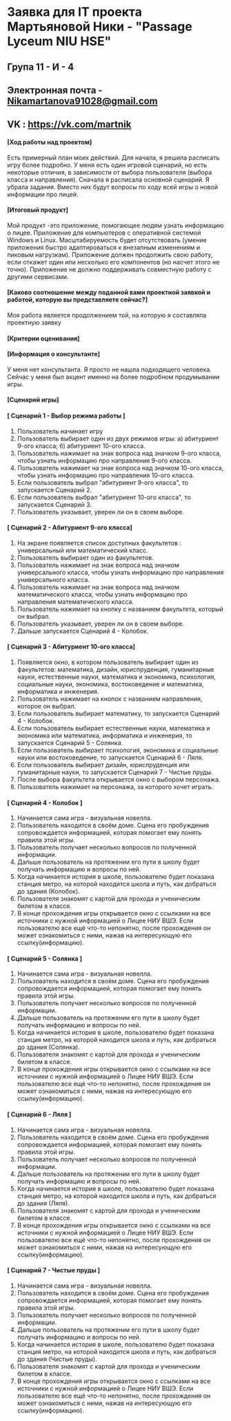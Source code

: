 # Заявка для IT проекта Мартьяновой Ники - "Passage Lyceum NIU HSE"

## Група 11 - И - 4

## Электронная почта - Nikamartanova91028@gmail.com
## VK : https://vk.com/martnik


#### [Ход работы над проектом]

Есть примерный план моих действий. 
Для начала, я решила расписать игру более подробно. 
У меня есть один игровой сценарий, но есть некоторые отличия, в зависимости от выбора пользователя (выбора класса и направления). 
Сначала я расписала основной сценарий. 
Я убрала задания. Вместо них будут вопросы по ходу всей игры о новой информации про лицей. 

#### [Итоговый продукт]

Мой продукт -это приложение, помогающее людям узнать информацию о лицее.
Приложение для компьютеров с оперативной системой Windows и Linux.
Масштабируемость будет отсутствовать (умение приложения быстро адаптироваться к внезапным изменениям и пиковым нагрузкам).
Приложение должен продолжить свою работу, если откажет один или несколько его компонентов (но насчет этого не точно).
Приложение не должно поддерживать совместную работу с другими сервисами.

#### [Каково соотношение между поданной вами проектной заявкой и работой, которую вы представляете сейчас?]

Моя работа является продолжением той, на которую я составляла проектную заявку

#### [Критерии оценивания]



#### [Информация о консультанте]

У меня нет консультанта. Я просто не нашла подходящего человека.
Сейчас у меня был акцент именно на более подробном продумывании игры.

#### [Сценарий игры]

#### [ Сценарий 1 - Выбор режима работы ]
1) Пользователь начинает игру
2) Пользователь выбирает один из двух режимов игры: a) абитуриент 9-ого класса; б) абитуриент 10-ого класса.
3) Пользователь нажимает на знак вопроса над значком 9-ого класса, чтобы узнать информацию про направления 9-ого класса.
4) Пользователь нажимает на знак вопроса над значком 10-ого класса, чтобы узнать информацию про направления 10-ого класса.
5) Если пользователь выбрал "абитуриент 9-ого класса", то запускается Сценарий 2.
6) Если пользователь выбрал "абитуриент 10-ого класса", то запускается Сценарий 3.
7) Пользователь указывает, уверен ли он в своем выборе.
#### [ Сценарий 2 - Абитуриент 9-ого класса]
1) На экране появляется список доступных факультетов : универсальный или математический класс.
2) Пользователь выбирает один из факультетов.
3) Пользователь нажимает на знак вопроса над значком универсального класса, чтобы узнать информацию про направления универсального класса.
4) Пользователь нажимает на знак вопроса над значком математического класса, чтобы узнать информацию про направления математического класса.
5) Пользователь нажимает на кнопку с названием факультета, который он выбрал.
6) Пользователь указывает, уверен ли он в своем выборе.
7) Дальше запускается Сценарий 4 - Колобок.
#### [ Сценарий 3 - Абитуриент 10-ого класса]
1) Появляется окно, в котором пользователь выбирает один из факультетов: математика, дизайн, юриспруденция, гуманитарные науки, естественные науки, математика и экономика, психология, социальные науки, экономика, востоковедение и математика, информатика и инженерия.
2) Пользователь нажимает на кнопок с названием направления, которое он выбрал.
3) Если пользователь выбирает математику, то запускается Сценарий 4 - Колобок.
4) Если пользователь выбирает естественные науки, математика и экономика или математика, информатика и инженерия, то запускается Сценарий 5 - Солянка.
5) Если пользователь выбирает психология, экономика и социальные науки или востоковедение, то запускается Сценарий 6 - Ляля.
6) Если пользователь выбирает дизайн, юриспруденция или гуманитарные науки, то запускается Сценарий 7 - Чистые пруды.
7) После выбора факультета открывается окно с выбором персонажа.
8) Пользователь нажимает на персонажа, за которого хочет играть.
#### [ Сценарий 4 - Колобок ]
1) Начинается сама игра - визуальная новелла.
2) Пользователь находится в своём доме. Сцена его пробуждения сопровождается информацией, которая помогает ему понять правила этой игры.
3) Пользователь получает несколько вопросов по полученной информации.
4) Дальше пользователь на протяжении его пути в школу будет получать информацию и вопросы по ней. 
5) Когда начинается история в школе, пользователю будет показана станция метро, на которой находится школа и путь, как добраться до здания (Колобок).
6) Пользователя знакомят с картой для прохода и ученическим билетом в классе.
7) В конце прохождения игры открывается окно с ссылками на все источники с нужной информацией о Лицее НИУ ВШЭ. Если пользователю все ещё что-то непонятно, после прохождения он может ознакомиться с ними, нажав на интересующую его ссылку(информацию).
#### [ Сценарий 5 - Солянка ]
1) Начинается сама игра - визуальная новелла.
2) Пользователь находится в своём доме. Сцена его пробуждения сопровождается информацией, которая помогает ему понять правила этой игры.
3) Пользователь получает несколько вопросов по полученной информации.
4) Дальше пользователь на протяжении его пути в школу будет получать информацию и вопросы по ней. 
5) Когда начинается история в школе, пользователю будет показана станция метро, на которой находится школа и путь, как добраться до здания (Солянка).
6) Пользователя знакомят с картой для прохода и ученическим билетом в классе.
7) В конце прохождения игры открывается окно с ссылками на все источники с нужной информацией о Лицее НИУ ВШЭ. Если пользователю все ещё что-то непонятно, после прохождения он может ознакомиться с ними, нажав на интересующую его ссылку(информацию).
#### [ Сценарий 6 - Ляля ]
1) Начинается сама игра - визуальная новелла.
2) Пользователь находится в своём доме. Сцена его пробуждения сопровождается информацией, которая помогает ему понять правила этой игры.
3) Пользователь получает несколько вопросов по полученной информации.
4) Дальше пользователь на протяжении его пути в школу будет получать информацию и вопросы по ней. 
5) Когда начинается история в школе, пользователю будет показана станция метро, на которой находится школа и путь, как добраться до здания (Ляля).
6) Пользователя знакомят с картой для прохода и ученическим билетом в классе.
7) В конце прохождения игры открывается окно с ссылками на все источники с нужной информацией о Лицее НИУ ВШЭ. Если пользователю все ещё что-то непонятно, после прохождения он может ознакомиться с ними, нажав на интересующую его ссылку(информацию).
#### [ Сценарий 7 - Чистые пруды ]
1) Начинается сама игра - визуальная новелла.
2) Пользователь находится в своём доме. Сцена его пробуждения сопровождается информацией, которая помогает ему понять правила этой игры.
3) Пользователь получает несколько вопросов по полученной информации.
4) Дальше пользователь на протяжении его пути в школу будет получать информацию и вопросы по ней. 
5) Когда начинается история в школе, пользователю будет показана станция метро, на которой находится школа и путь, как добраться до здания (Чистые пруды).
6) Пользователя знакомят с картой для прохода и ученическим билетом в классе.
7) В конце прохождения игры открывается окно с ссылками на все источники с нужной информацией о Лицее НИУ ВШЭ. Если пользователю все ещё что-то непонятно, после прохождения он может ознакомиться с ними, нажав на интересующую его ссылку(информацию).
